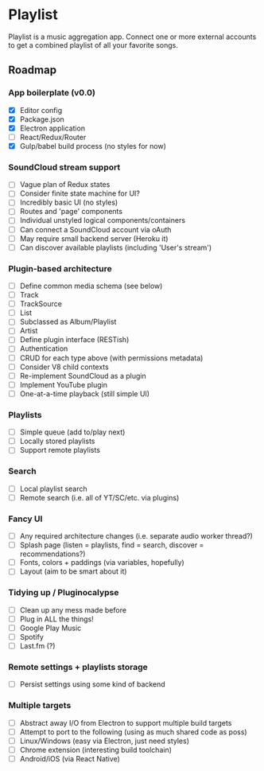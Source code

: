 # Playlist

Playlist is a music aggregation app. Connect one or more external accounts to get a combined playlist of all your favorite songs.

## Roadmap

### App boilerplate (v0.0)

- [x] Editor config
- [x] Package.json
- [x] Electron application
 - [ ] React/Redux/Router
- [x] Gulp/babel build process (no styles for now)

### SoundCloud stream support

- [ ] Vague plan of Redux states
 - [ ] Consider finite state machine for UI?
- [ ] Incredibly basic UI (no styles)
 - [ ] Routes and 'page' components
 - [ ] Individual unstyled logical components/containers
- [ ] Can connect a SoundCloud account via oAuth
 - [ ] May require small backend server (Heroku it)
- [ ] Can discover available playlists (including 'User's stream')

### Plugin-based architecture

- [ ] Define common media schema (see below)
 - [ ] Track
 - [ ] TrackSource
 - [ ] List
  - [ ] Subclassed as Album/Playlist
 - [ ] Artist
- [ ] Define plugin interface (RESTish)
 - [ ] Authentication
 - [ ] CRUD for each type above (with permissions metadata)
 - [ ] Consider V8 child contexts
- [ ] Re-implement SoundCloud as a plugin
- [ ] Implement YouTube plugin
- [ ] One-at-a-time playback (still simple UI)

### Playlists

- [ ] Simple queue (add to/play next)
- [ ] Locally stored playlists
- [ ] Support remote playlists

### Search

- [ ] Local playlist search
- [ ] Remote search (i.e. all of YT/SC/etc. via plugins)

### Fancy UI

- [ ] Any required architecture changes (i.e. separate audio worker thread?)
- [ ] Splash page (listen = playlists, find = search, discover = recommendations?)
- [ ] Fonts, colors + paddings (via variables, hopefully)
- [ ] Layout (aim to be smart about it)

### Tidying up / Pluginocalypse

- [ ] Clean up any mess made before
- [ ] Plug in ALL the things!
 - [ ] Google Play Music
 - [ ] Spotify
 - [ ] Last.fm (?)

### Remote settings + playlists storage

- [ ] Persist settings using some kind of backend

### Multiple targets

- [ ] Abstract away I/O from Electron to support multiple build targets
- [ ] Attempt to port to the following (using as much shared code as poss)
 - [ ] Linux/Windows (easy via Electron, just need styles)
 - [ ] Chrome extension (interesting build toolchain)
 - [ ] Android/iOS (via React Native)
